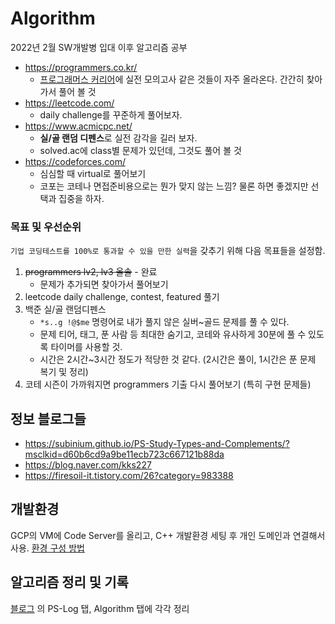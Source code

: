 # Algorithm
2022년 2월 SW개발병 입대 이후 알고리즘 공부

 - https://programmers.co.kr/
     * [프로그래머스 커리어](https://career.programmers.co.kr/)에 실전 모의고사 같은 것들이 자주 올라온다. 간간히 찾아가서 풀어 볼 것
  - https://leetcode.com/
     * daily challenge를 꾸준하게 풀어보자.
- https://www.acmicpc.net/
     * **실/골 랜덤 디펜스**로 실전 감각을 길러 보자.
     * solved.ac에 class별 문제가 있던데, 그것도 풀어 볼 것
 - https://codeforces.com/
     * 심심할 때 virtual로 풀어보기
     * 코포는 코테나 면접준비용으로는 뭔가 맞지 않는 느낌? 물론 하면 좋겠지만 선택과 집중을 하자.

### 목표 및 우선순위
`기업 코딩테스트를 100%로 통과할 수 있을 만한 실력`을 갖추기 위해 다음 목표들을 설정함.
1. ~~programmers lv2, lv3 올솔~~ - 완료
    - 문제가 추가되면 찾아가서 풀어보기
2. leetcode daily challenge, contest, featured 풀기
3. 백준 실/골 랜덤디펜스 
    - `*s..g !@$me` 명령어로 내가 풀지 않은 실버~골드 문제를 풀 수 있다.
    - 문제 티어, 태그, 푼 사람 등 최대한 숨기고, 코테와 유사하게 30분에 풀 수 있도록 타이머를 사용할 것.
    - 시간은 2시간~3시간 정도가 적당한 것 같다. (2시간은 풀이, 1시간은 푼 문제 복기 및 정리)
4. 코테 시즌이 가까워지면 programmers 기출 다시 풀어보기 (특히 구현 문제들)


## 정보 블로그들
 - https://subinium.github.io/PS-Study-Types-and-Complements/?msclkid=d60b6cd9a9be11ecb723c667121b88da
 - https://blog.naver.com/kks227
 - https://firesoil-it.tistory.com/26?category=983388

## 개발환경
GCP의 VM에 Code Server를 올리고, C++ 개발환경 세팅 후 개인 도메인과 연결해서 사용. [환경 구성 방법](https://hyelie.tistory.com/entry/GCP-VS-Code-Server?category=947331)

## 알고리즘 정리 및 기록
[블로그](https://hyelie.tistory.com)
의 PS-Log 탭, Algorithm 탭에 각각 정리
